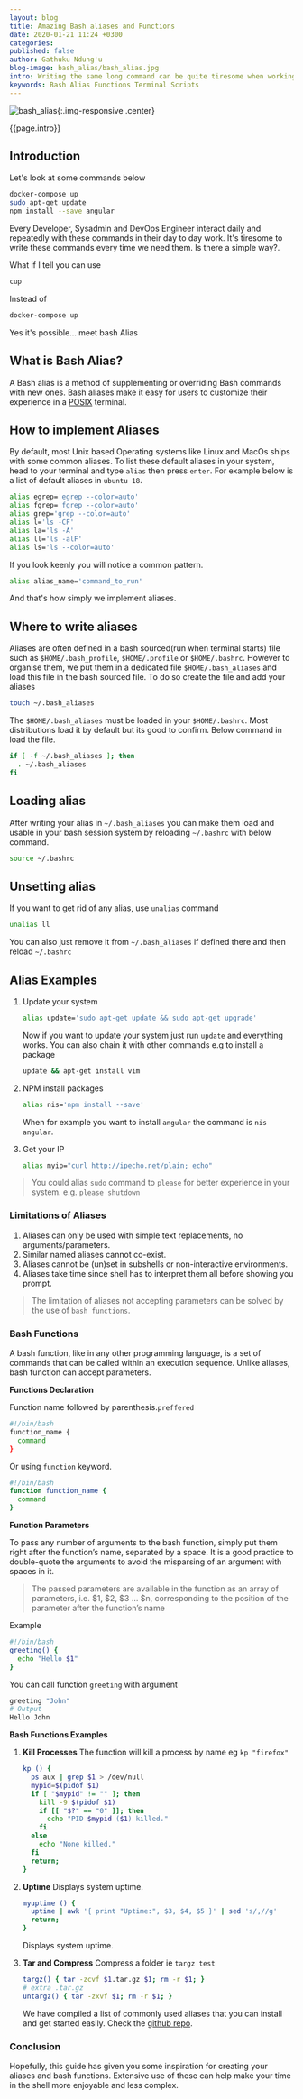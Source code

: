 ```yaml
---
layout: blog
title: Amazing Bash aliases and Functions
date: 2020-01-21 11:24 +0300
categories:
published: false
author: Gathuku Ndung'u
blog-image: bash_alias/bash_alias.jpg
intro: Writing the same long command can be quite tiresome when working in the Unix/Linux/MacOs terminal. Especially to those of us wh need to do it time and again. Shortcuts are great. You get there, but way faster that the long route. And same with these bash commands. You can increase your speed in terminal usage and preserve your brain cells by keeping in mind simplified, alternative, shortcut commands. Bash aliases make this possible, increasing your workflows speed and ease while using terminal.
keywords: Bash Alias Functions Terminal Scripts
---
```


![bash_alias](/assets/images/blog/bash_alias/bash_alias.jpg){:.img-responsive .center}

{{page.intro}}


## Introduction
Let's look at some commands below

```sh
docker-compose up
sudo apt-get update
npm install --save angular
```
Every Developer, Sysadmin and DevOps Engineer interact daily and repeatedly with these commands in their day to day work. It's tiresome to write these commands every time we need them. Is there a simple way?.

What if I tell you can use

```sh
cup
```
Instead of

```sh
docker-compose up
```
Yes it's possible... meet bash Alias

## What is Bash Alias?
A Bash alias is a method of supplementing or overriding Bash commands with new ones. Bash aliases make it easy for users to customize their experience in a [POSIX](https://en.wikipedia.org/wiki/POSIX) terminal.

## How to implement Aliases
 By default, most Unix based Operating systems like Linux and MacOs ships with some common aliases. To list these default aliases in your system, head to your terminal and type `alias` then press `enter`. For example below is a list of default aliases in `ubuntu 18`.

```sh
alias egrep='egrep --color=auto'
alias fgrep='fgrep --color=auto'
alias grep='grep --color=auto'
alias l='ls -CF'
alias la='ls -A'
alias ll='ls -alF'
alias ls='ls --color=auto'
```
If you look keenly you will notice a common pattern.

```sh
alias alias_name='command_to_run'
```
And that's how simply we implement aliases.

## Where to write aliases
Aliases are often defined in a bash sourced(run when terminal starts) file such as `$HOME/.bash_profile`, `$HOME/.profile` or `$HOME/.bashrc`. However to organise them, we put them in a dedicated file `$HOME/.bash_aliases` and load this file in the bash sourced file. To do so create the file and add your aliases

```sh
touch ~/.bash_aliases
```
The `$HOME/.bash_aliases` must be loaded in your `$HOME/.bashrc`. Most distributions load it by default but its good to confirm. Below command in load the file.

```sh
if [ -f ~/.bash_aliases ]; then
  . ~/.bash_aliases
fi
```

## Loading alias
 After writing your alias in `~/.bash_aliases` you can make them load and usable in your bash session system by reloading `~/.bashrc` with below command.

 ```sh
 source ~/.bashrc
 ```
## Unsetting alias
If you want to get rid of any alias, use `unalias` command

```sh
unalias ll
```
You can also just remove it from `~/.bash_aliases` if defined there and then reload `~/.bashrc`

## Alias Examples
1. Update your system

    ```sh
    alias update='sudo apt-get update && sudo apt-get upgrade'
    ```
    Now if you want to update your system just run `update` and everything works. You can also chain it with other commands e.g to install a package 
    
    ```sh
    update && apt-get install vim
    ```

2. NPM install packages

    ```sh
    alias nis='npm install --save'
    ```
    When for example you want to install `angular` the command is `nis angular`.

3. Get your IP

    ```sh
    alias myip="curl http://ipecho.net/plain; echo"
    ```

> You could alias `sudo` command to `please` for better experience in your system.
> e.g. `please shutdown`

### Limitations of Aliases
1. Aliases can only be used with simple text replacements, no arguments/parameters.
2. Similar named aliases cannot co-exist.
3. Aliases cannot be (un)set in subshells or non-interactive environments.
4. Aliases take time since shell has to interpret them all before showing you prompt.

> The limitation of aliases not accepting parameters can be solved by the use of `bash functions`.

### Bash Functions
A bash function, like in any other programming language, is a set of commands that can be called within an execution sequence. Unlike aliases, bash function can accept parameters. 

__Functions Declaration__

Function name followed by parenthesis.`preffered`

```sh
#!/bin/bash
function_name {
  command
}
```
Or using `function` keyword.

```sh
#!/bin/bash
function function_name {
  command
}
```

__Function Parameters__

To pass any number of arguments to the bash function, simply put them right after the function’s name, separated by a space. It is a good practice to double-quote the arguments to avoid the misparsing of an argument with spaces in it.
> The passed parameters are available in the function as an array of parameters, i.e. $1, $2, $3 … $n, corresponding to the position of the parameter after the function’s name

Example

```sh
#!/bin/bash
greeting() {
  echo "Hello $1"
}
```
You can call function `greeting` with argument

```sh
greeting "John"
# Output
Hello John
```

__Bash Functions Examples__
1.  __Kill Processes__
    The function will kill a process by name  eg `kp "firefox"`

    ```sh
    kp () {
      ps aux | grep $1 > /dev/null
      mypid=$(pidof $1)
      if [ "$mypid" != "" ]; then
        kill -9 $(pidof $1)
        if [[ "$?" == "0" ]]; then
          echo "PID $mypid ($1) killed."
        fi
      else
        echo "None killed."
      fi
      return;
    }
    ```

2. __Uptime__
    Displays system uptime.

    ```sh
    myuptime () {
      uptime | awk '{ print "Uptime:", $3, $4, $5 }' | sed 's/,//g'
      return;
    }
    ```
    Displays system uptime.

3. __Tar and Compress__ 
    Compress a folder ie `targz test`

    ```sh
    targz() { tar -zcvf $1.tar.gz $1; rm -r $1; }
    # extra .tar.gz
    untargz() { tar -zxvf $1; rm -r $1; }
    ```

    We have compiled a list of commonly used aliases that you can install and get started easily. Check the [github repo](https://github.com/zegetech/bash_alias).

### Conclusion
Hopefully, this guide has given you some inspiration for creating your aliases and bash functions. Extensive use of these can help make your time in the shell more enjoyable and less complex.
